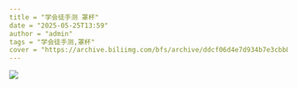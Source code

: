 ```yaml
---
title = "学会徒手测 罩杯"
date = "2025-05-25T13:59"
author = "admin"
tags = "学会徒手测,罩杯"
cover = "https://archive.biliimg.com/bfs/archive/ddcf06d4e7d934b7e3cbb8c6b28b632c8b8e19e2.jpg"
---
```


![](https://archive.biliimg.com/bfs/archive/ddcf06d4e7d934b7e3cbb8c6b28b632c8b8e19e2.jpg)